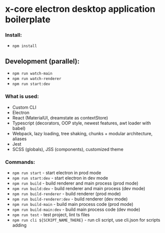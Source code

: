 # x-core electron desktop application boilerplate

### Install:

  - `npm install`
  
## Development (parallel):

  - `npm run watch-main`
  - `npm run watch-renderer`
  - `npm run start:dev`
  
### What is used:

  - Custom CLI
  - Electron
  - React (MaterialUI, dreamstate as contextStore)
  - Typescript (decorators, OOP style, newest features, awt loader with babel)
  - Webpack, lazy loading, tree shaking, chunks + modular architecture, aliases
  - Jest
  - SCSS (globals), JSS (components), customized theme

  
### Commands:

  - `npm run start` - start electron in prod mode
  - `npm run start:dev` - start electron in dev mode
  - `npm run build` - build renderer and main process (prod mode)
  - `npm run build:dev` - build renderer and main process (dev mode)
  - `npm run build-renderer` - build renderer (prod mode)
  - `npm run build-renderer:dev` - build renderer (dev mode)
  - `npm run build-main` - build main process code (prod mode)
  - `npm run build-main:dev` - build main process code (dev mode)
  - `npm run test` - test project, lint ts files
  - `npm run cli ${SCRIPT_NAME_THERE}` - run cli script, use cli.json for scripts adding
